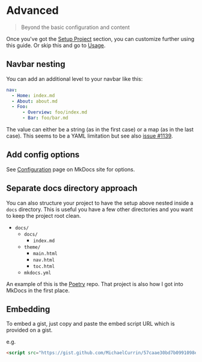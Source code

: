 # Advanced
> Beyond the basic configuration and content

Once you've got the [Setup Project](setup-project.md) section, you can customize further using this guide. Or skip this and go to [Usage](usage.md).


## Navbar nesting

You can add an additional level to your navbar like this:

```yaml
nav:
  - Home: index.md
  - About: about.md
  - Foo:
      - Overview: foo/index.md
      - Bar: foo/bar.md
```

The value can either be a string (as in the first case) or a map (as in the last case). This seems to be a YAML limitation but see also [issue #1139](https://github.com/mkdocs/mkdocs/issues/1139).


## Add config options

See [Configuration](https://www.mkdocs.org/user-guide/configuration/) page on MkDocs site for options.


## Separate docs directory approach

You can also structure your project to have the setup above nested inside a `docs` directory. This is useful you have a few other directories and you want to keep the project root clean.


- `docs/`
    - `docs/`
        - `index.md`
    - `theme/`
        - `main.html`
        - `nav.html`
        - `toc.html`
    - `mkdocs.yml`


An example of this is the [Poetry](https://github.com/python-poetry/poetry/tree/master/docs) repo. That  project is also how I got into MkDocs in the first place.

## Embedding

To embed a gist, just copy and paste the embed script URL which is provided on a gist.

e.g.

```html
<script src="https://gist.github.com/MichaelCurrin/57caae30bd7b0991098e9804a9494c23.js"></script>
```
